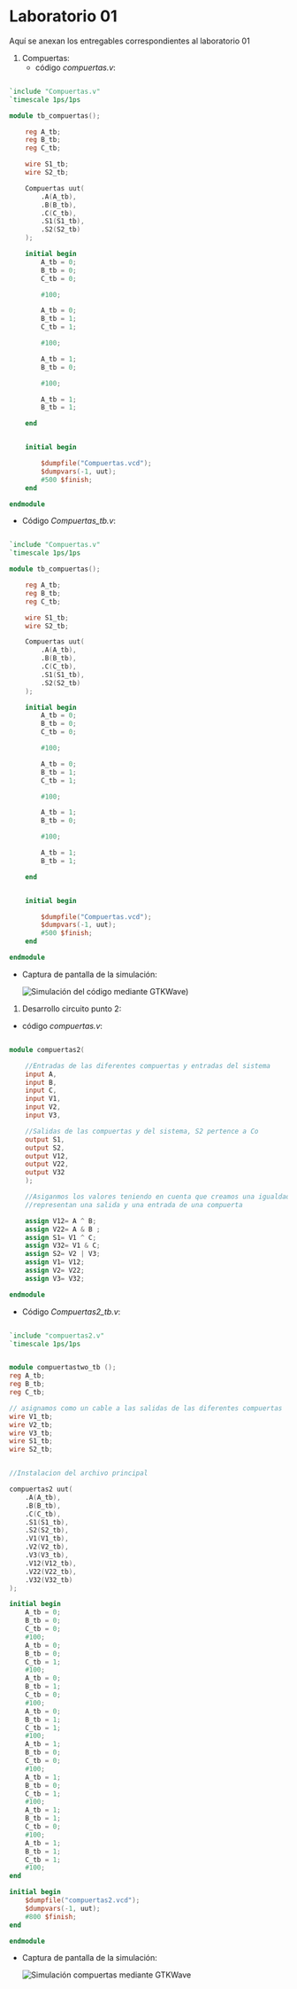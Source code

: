 # **Laboratorio 01**

Aquí se anexan los entregables correspondientes al laboratorio 01

1. Compuertas:
   * código *compuertas.v*:

```verilog

`include "Compuertas.v"
`timescale 1ps/1ps

module tb_compuertas();

    reg A_tb;
    reg B_tb;
    reg C_tb;

    wire S1_tb;
    wire S2_tb;

    Compuertas uut(
        .A(A_tb),
        .B(B_tb),
        .C(C_tb),
        .S1(S1_tb),
        .S2(S2_tb)
    );

    initial begin
        A_tb = 0;
        B_tb = 0;
        C_tb = 0;

        #100;

        A_tb = 0;
        B_tb = 1;
        C_tb = 1;

        #100;

        A_tb = 1;
        B_tb = 0;

        #100;

        A_tb = 1;
        B_tb = 1;

    end


    initial begin

        $dumpfile("Compuertas.vcd");
        $dumpvars(-1, uut);
        #500 $finish;
    end

endmodule

```


   * Código *Compuertas_tb.v*:


```verilog

`include "Compuertas.v"
`timescale 1ps/1ps

module tb_compuertas();

    reg A_tb;
    reg B_tb;
    reg C_tb;

    wire S1_tb;
    wire S2_tb;

    Compuertas uut(
        .A(A_tb),
        .B(B_tb),
        .C(C_tb),
        .S1(S1_tb),
        .S2(S2_tb)
    );

    initial begin
        A_tb = 0;
        B_tb = 0;
        C_tb = 0;

        #100;

        A_tb = 0;
        B_tb = 1;
        C_tb = 1;

        #100;

        A_tb = 1;
        B_tb = 0;

        #100;

        A_tb = 1;
        B_tb = 1;

    end


    initial begin

        $dumpfile("Compuertas.vcd");
        $dumpvars(-1, uut);
        #500 $finish;
    end

endmodule

```

   * Captura de pantalla de la simulación:

     ![Simulación del código mediante GTKWave](https://github.com/cristian-stiven/Electronica-Digital-1-G1-E1/blob/main/Lab01/imagenes/image_2024-03-10_231959632.png?raw=true))





1. Desarrollo circuito punto 2:
* código *compuertas.v*:

```verilog

module compuertas2(

    //Entradas de las diferentes compuertas y entradas del sistema
    input A,
    input B, 
    input C,
    input V1,
    input V2, 
    input V3,

    //Salidas de las compuertas y del sistema, S2 pertence a Co
    output S1,
    output S2,
    output V12,
    output V22,
    output V32
    );

    //Asiganmos los valores teniendo en cuenta que creamos una igualdad para dos variables
    //representan una salida y una entrada de una compuerta

    assign V12= A ^ B;
    assign V22= A & B ;
    assign S1= V1 ^ C;
    assign V32= V1 & C;
    assign S2= V2 | V3;
    assign V1= V12;
    assign V2= V22;
    assign V3= V32;

endmodule
```


   * Código *Compuertas2_tb.v*:


```verilog

`include "compuertas2.v"
`timescale 1ps/1ps


module compuertastwo_tb ();
reg A_tb;
reg B_tb;
reg C_tb;

// asignamos como un cable a las salidas de las diferentes compuertas 
wire V1_tb;
wire V2_tb;
wire V3_tb;
wire S1_tb;
wire S2_tb;


//Instalacion del archivo principal

compuertas2 uut(
    .A(A_tb),
    .B(B_tb),
    .C(C_tb),
    .S1(S1_tb),
    .S2(S2_tb),
    .V1(V1_tb),
    .V2(V2_tb),
    .V3(V3_tb),
    .V12(V12_tb),
    .V22(V22_tb),
    .V32(V32_tb)
);

initial begin
    A_tb = 0; 
    B_tb = 0;
    C_tb = 0;
    #100;
    A_tb = 0; 
    B_tb = 0;
    C_tb = 1;
    #100;
    A_tb = 0; 
    B_tb = 1;
    C_tb = 0;
    #100;
    A_tb = 0; 
    B_tb = 1;
    C_tb = 1;
    #100;
    A_tb = 1; 
    B_tb = 0;
    C_tb = 0;
    #100;
    A_tb = 1; 
    B_tb = 0;
    C_tb = 1;
    #100;
    A_tb = 1; 
    B_tb = 1;
    C_tb = 0;
    #100;
    A_tb = 1; 
    B_tb = 1;
    C_tb = 1;
    #100;
end

initial begin
    $dumpfile("compuertas2.vcd");
    $dumpvars(-1, uut);
    #800 $finish;
end

endmodule
```

   * Captura de pantalla de la simulación:

     ![Simulación compuertas mediante GTKWave](https://github.com/cristian-stiven/Electronica-Digital-1-G1-E1/blob/main/Lab01/imagenes/sumador4.png?raw=true)




